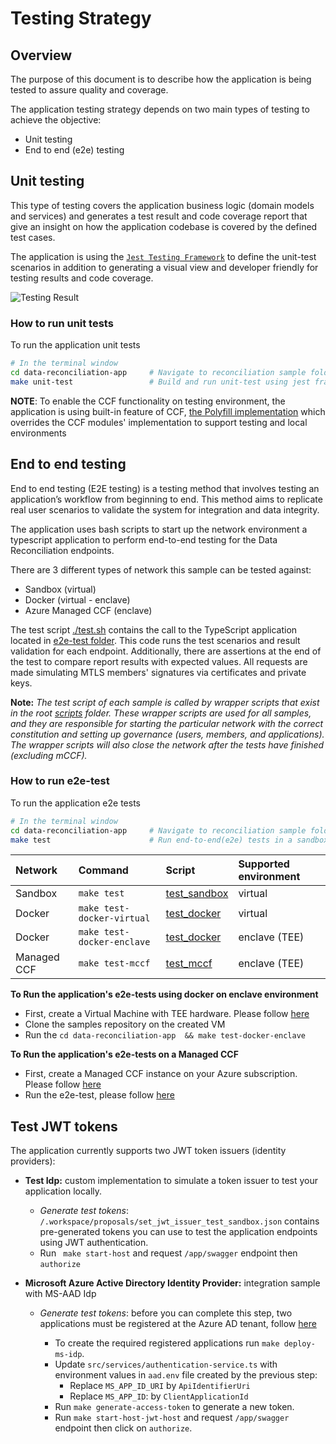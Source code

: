 # Testing Strategy

## Overview

The purpose of this document is to describe how the application is being tested to assure quality and coverage.

The application testing strategy depends on two main types of testing to achieve the objective:

- Unit testing
- End to end (e2e) testing

## Unit testing

This type of testing covers the application business logic (domain models and services) and generates a test result and code coverage report that give an insight on how the application codebase is covered by the defined test cases.

The application is using the [`Jest Testing Framework`](https://jestjs.io/docs/getting-started) to define the unit-test scenarios in addition to generating a visual view and developer friendly for testing results and code coverage.

![Testing Result](../docs/images/test-result.jpg)

### How to run unit tests

To run the application unit tests

```bash
# In the terminal window
cd data-reconciliation-app     # Navigate to reconciliation sample folder
make unit-test                 # Build and run unit-test using jest framework
```

**NOTE**: To enable the CCF functionality on testing environment, the application is using built-in feature of CCF, [the Polyfill implementation](https://microsoft.github.io/CCF/main/js/ccf-app/modules/polyfill.html) which overrides the CCF modules' implementation to support testing and local environments

## End to end testing

End to end testing (E2E testing) is a testing method that involves testing an application’s workflow from beginning to end. This method aims to replicate real user scenarios to validate the system for integration and data integrity.

The application uses bash scripts to start up the network environment a typescript application to perform end-to-end testing for the Data Reconciliation endpoints.

There are 3 different types of network this sample can be tested against:

- Sandbox (virtual)
- Docker (virtual - enclave)
- Azure Managed CCF (enclave)

The test script [./test.sh](./test.sh) contains the call to the TypeScript application located in [e2e-test folder](./e2e-test/src). This code runs the test scenarios and result validation for each endpoint. Additionally, there are assertions at the end of the test to compare report results with expected values. All requests are made simulating MTLS members' signatures via certificates and private keys.

**Note:** _The test script of each sample is called by wrapper scripts that exist in the root [scripts](../../scripts/) folder.
These wrapper scripts are used for all samples, and they are responsible for starting the particular network with the correct constitution and setting up governance (users, members, and applications). The wrapper scripts will also close the network after the tests have finished (excluding mCCF)._

### How to run e2e-test

To run the application e2e tests

```bash
# In the terminal window
cd data-reconciliation-app     # Navigate to reconciliation sample folder
make test                      # Run end-to-end(e2e) tests in a sandbox (virtual) environment
```

| Network     | Command                    | Script                                        | Supported environment |
| :---------- | :------------------------- | :-------------------------------------------- | :-------------------- |
| Sandbox     | `make test`                | [test_sandbox](../../scripts/test_sandbox.sh) | virtual               |
| Docker      | `make test-docker-virtual` | [test_docker](../../scripts/test_docker.sh)   | virtual               |
| Docker      | `make test-docker-enclave` | [test_docker](../../scripts/test_docker.sh)   | enclave (TEE)         |
| Managed CCF | `make test-mccf`           | [test_mccf](../../scripts/test_mccf.sh)       | enclave (TEE)         |

**To Run the application's e2e-tests using docker on enclave environment**

- First, create a Virtual Machine with TEE hardware. Please follow [here](https://github.com/microsoft/CCF/blob/main/getting_started/azure_vm/README.md)
- Clone the samples repository on the created VM
- Run the `cd data-reconciliation-app  && make test-docker-enclave`

**To Run the application's e2e-tests on a Managed CCF**

- First, create a Managed CCF instance on your Azure subscription. Please follow [here](https://github.com/microsoft/ccf-app-samples/tree/main/deploy#deploying-the-ccf-samples)
- Run the e2e-test, please follow [here](https://github.com/microsoft/ccf-app-samples/tree/main/deploy#deploying-a-ccf-application-to-azure-managed-ccf)

## Test JWT tokens

The application currently supports two JWT token issuers (identity providers):

- **Test Idp:** custom implementation to simulate a token issuer to test your application locally.
  - _Generate test tokens_: `/.workspace/proposals/set_jwt_issuer_test_sandbox.json` contains pre-generated tokens you can use to test the application endpoints using JWT authentication.
  - Run ` make start-host` and request `/app/swagger` endpoint then `authorize`
- **Microsoft Azure Active Directory Identity Provider:** integration sample with MS-AAD Idp

  - _Generate test tokens_: before you can complete this step, two applications must be registered at the Azure AD tenant, follow [here](https://learn.microsoft.com/en-us/azure/active-directory/develop/quickstart-register-app)

    - To create the required registered applications run `make deploy-ms-idp`.
    - Update `src/services/authentication-service.ts` with environment values in `aad.env` file created by the previous step:
      - Replace `MS_APP_ID_URI` by `ApiIdentifierUri`
      - Replace `MS_APP_ID`: by `ClientApplicationId`
    - Run `make generate-access-token` to generate a new token.
    - Run `make start-host-jwt-host` and request `/app/swagger` endpoint then click on `authorize`.
